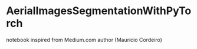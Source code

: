# AerialImagesSegmentationWithPyTorch


notebook inspired from Medium.com author (Maurício Cordeiro)
